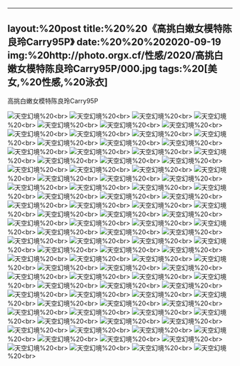 ﻿---
layout:%20post
title:%20%20《高挑白嫩女模特陈良玲Carry95P》
date:%20%20%202020-09-19
img:%20http://photo.orgx.cf/性感/2020/高挑白嫩女模特陈良玲Carry95P/000.jpg
tags:%20[美女,%20性感,%20泳衣]
---

高挑白嫩女模特陈良玲Carry95P



![天空幻境](http://photo.orgx.cf/性感/2020/高挑白嫩女模特陈良玲Carry95P/001.jpg%20''天空幻境'')%20<br>
![天空幻境](http://photo.orgx.cf/性感/2020/高挑白嫩女模特陈良玲Carry95P/002.jpg%20''天空幻境'')%20<br>
![天空幻境](http://photo.orgx.cf/性感/2020/高挑白嫩女模特陈良玲Carry95P/003.jpg%20''天空幻境'')%20<br>
![天空幻境](http://photo.orgx.cf/性感/2020/高挑白嫩女模特陈良玲Carry95P/004.jpg%20''天空幻境'')%20<br>
![天空幻境](http://photo.orgx.cf/性感/2020/高挑白嫩女模特陈良玲Carry95P/005.jpg%20''天空幻境'')%20<br>
![天空幻境](http://photo.orgx.cf/性感/2020/高挑白嫩女模特陈良玲Carry95P/006.jpg%20''天空幻境'')%20<br>
![天空幻境](http://photo.orgx.cf/性感/2020/高挑白嫩女模特陈良玲Carry95P/007.jpg%20''天空幻境'')%20<br>
![天空幻境](http://photo.orgx.cf/性感/2020/高挑白嫩女模特陈良玲Carry95P/008.jpg%20''天空幻境'')%20<br>
![天空幻境](http://photo.orgx.cf/性感/2020/高挑白嫩女模特陈良玲Carry95P/009.jpg%20''天空幻境'')%20<br>
![天空幻境](http://photo.orgx.cf/性感/2020/高挑白嫩女模特陈良玲Carry95P/010.jpg%20''天空幻境'')%20<br>
![天空幻境](http://photo.orgx.cf/性感/2020/高挑白嫩女模特陈良玲Carry95P/011.jpg%20''天空幻境'')%20<br>
![天空幻境](http://photo.orgx.cf/性感/2020/高挑白嫩女模特陈良玲Carry95P/012.jpg%20''天空幻境'')%20<br>
![天空幻境](http://photo.orgx.cf/性感/2020/高挑白嫩女模特陈良玲Carry95P/013.jpg%20''天空幻境'')%20<br>
![天空幻境](http://photo.orgx.cf/性感/2020/高挑白嫩女模特陈良玲Carry95P/014.jpg%20''天空幻境'')%20<br>
![天空幻境](http://photo.orgx.cf/性感/2020/高挑白嫩女模特陈良玲Carry95P/015.jpg%20''天空幻境'')%20<br>
![天空幻境](http://photo.orgx.cf/性感/2020/高挑白嫩女模特陈良玲Carry95P/016.jpg%20''天空幻境'')%20<br>
![天空幻境](http://photo.orgx.cf/性感/2020/高挑白嫩女模特陈良玲Carry95P/017.jpg%20''天空幻境'')%20<br>
![天空幻境](http://photo.orgx.cf/性感/2020/高挑白嫩女模特陈良玲Carry95P/018.jpg%20''天空幻境'')%20<br>
![天空幻境](http://photo.orgx.cf/性感/2020/高挑白嫩女模特陈良玲Carry95P/019.jpg%20''天空幻境'')%20<br>
![天空幻境](http://photo.orgx.cf/性感/2020/高挑白嫩女模特陈良玲Carry95P/020.jpg%20''天空幻境'')%20<br>
![天空幻境](http://photo.orgx.cf/性感/2020/高挑白嫩女模特陈良玲Carry95P/021.jpg%20''天空幻境'')%20<br>
![天空幻境](http://photo.orgx.cf/性感/2020/高挑白嫩女模特陈良玲Carry95P/022.jpg%20''天空幻境'')%20<br>
![天空幻境](http://photo.orgx.cf/性感/2020/高挑白嫩女模特陈良玲Carry95P/023.jpg%20''天空幻境'')%20<br>
![天空幻境](http://photo.orgx.cf/性感/2020/高挑白嫩女模特陈良玲Carry95P/024.jpg%20''天空幻境'')%20<br>
![天空幻境](http://photo.orgx.cf/性感/2020/高挑白嫩女模特陈良玲Carry95P/025.jpg%20''天空幻境'')%20<br>
![天空幻境](http://photo.orgx.cf/性感/2020/高挑白嫩女模特陈良玲Carry95P/026.jpg%20''天空幻境'')%20<br>
![天空幻境](http://photo.orgx.cf/性感/2020/高挑白嫩女模特陈良玲Carry95P/027.jpg%20''天空幻境'')%20<br>
![天空幻境](http://photo.orgx.cf/性感/2020/高挑白嫩女模特陈良玲Carry95P/028.jpg%20''天空幻境'')%20<br>
![天空幻境](http://photo.orgx.cf/性感/2020/高挑白嫩女模特陈良玲Carry95P/029.jpg%20''天空幻境'')%20<br>
![天空幻境](http://photo.orgx.cf/性感/2020/高挑白嫩女模特陈良玲Carry95P/030.jpg%20''天空幻境'')%20<br>
![天空幻境](http://photo.orgx.cf/性感/2020/高挑白嫩女模特陈良玲Carry95P/031.jpg%20''天空幻境'')%20<br>
![天空幻境](http://photo.orgx.cf/性感/2020/高挑白嫩女模特陈良玲Carry95P/032.jpg%20''天空幻境'')%20<br>
![天空幻境](http://photo.orgx.cf/性感/2020/高挑白嫩女模特陈良玲Carry95P/033.jpg%20''天空幻境'')%20<br>
![天空幻境](http://photo.orgx.cf/性感/2020/高挑白嫩女模特陈良玲Carry95P/034.jpg%20''天空幻境'')%20<br>
![天空幻境](http://photo.orgx.cf/性感/2020/高挑白嫩女模特陈良玲Carry95P/035.jpg%20''天空幻境'')%20<br>
![天空幻境](http://photo.orgx.cf/性感/2020/高挑白嫩女模特陈良玲Carry95P/036.jpg%20''天空幻境'')%20<br>
![天空幻境](http://photo.orgx.cf/性感/2020/高挑白嫩女模特陈良玲Carry95P/037.jpg%20''天空幻境'')%20<br>
![天空幻境](http://photo.orgx.cf/性感/2020/高挑白嫩女模特陈良玲Carry95P/038.jpg%20''天空幻境'')%20<br>
![天空幻境](http://photo.orgx.cf/性感/2020/高挑白嫩女模特陈良玲Carry95P/039.jpg%20''天空幻境'')%20<br>
![天空幻境](http://photo.orgx.cf/性感/2020/高挑白嫩女模特陈良玲Carry95P/040.jpg%20''天空幻境'')%20<br>
![天空幻境](http://photo.orgx.cf/性感/2020/高挑白嫩女模特陈良玲Carry95P/041.jpg%20''天空幻境'')%20<br>
![天空幻境](http://photo.orgx.cf/性感/2020/高挑白嫩女模特陈良玲Carry95P/042.jpg%20''天空幻境'')%20<br>
![天空幻境](http://photo.orgx.cf/性感/2020/高挑白嫩女模特陈良玲Carry95P/043.jpg%20''天空幻境'')%20<br>
![天空幻境](http://photo.orgx.cf/性感/2020/高挑白嫩女模特陈良玲Carry95P/044.jpg%20''天空幻境'')%20<br>
![天空幻境](http://photo.orgx.cf/性感/2020/高挑白嫩女模特陈良玲Carry95P/045.jpg%20''天空幻境'')%20<br>
![天空幻境](http://photo.orgx.cf/性感/2020/高挑白嫩女模特陈良玲Carry95P/046.jpg%20''天空幻境'')%20<br>
![天空幻境](http://photo.orgx.cf/性感/2020/高挑白嫩女模特陈良玲Carry95P/047.jpg%20''天空幻境'')%20<br>
![天空幻境](http://photo.orgx.cf/性感/2020/高挑白嫩女模特陈良玲Carry95P/048.jpg%20''天空幻境'')%20<br>
![天空幻境](http://photo.orgx.cf/性感/2020/高挑白嫩女模特陈良玲Carry95P/049.jpg%20''天空幻境'')%20<br>
![天空幻境](http://photo.orgx.cf/性感/2020/高挑白嫩女模特陈良玲Carry95P/050.jpg%20''天空幻境'')%20<br>
![天空幻境](http://photo.orgx.cf/性感/2020/高挑白嫩女模特陈良玲Carry95P/051.jpg%20''天空幻境'')%20<br>
![天空幻境](http://photo.orgx.cf/性感/2020/高挑白嫩女模特陈良玲Carry95P/052.jpg%20''天空幻境'')%20<br>
![天空幻境](http://photo.orgx.cf/性感/2020/高挑白嫩女模特陈良玲Carry95P/053.jpg%20''天空幻境'')%20<br>
![天空幻境](http://photo.orgx.cf/性感/2020/高挑白嫩女模特陈良玲Carry95P/054.jpg%20''天空幻境'')%20<br>
![天空幻境](http://photo.orgx.cf/性感/2020/高挑白嫩女模特陈良玲Carry95P/055.jpg%20''天空幻境'')%20<br>
![天空幻境](http://photo.orgx.cf/性感/2020/高挑白嫩女模特陈良玲Carry95P/056.jpg%20''天空幻境'')%20<br>
![天空幻境](http://photo.orgx.cf/性感/2020/高挑白嫩女模特陈良玲Carry95P/057.jpg%20''天空幻境'')%20<br>
![天空幻境](http://photo.orgx.cf/性感/2020/高挑白嫩女模特陈良玲Carry95P/058.jpg%20''天空幻境'')%20<br>
![天空幻境](http://photo.orgx.cf/性感/2020/高挑白嫩女模特陈良玲Carry95P/059.jpg%20''天空幻境'')%20<br>
![天空幻境](http://photo.orgx.cf/性感/2020/高挑白嫩女模特陈良玲Carry95P/060.jpg%20''天空幻境'')%20<br>
![天空幻境](http://photo.orgx.cf/性感/2020/高挑白嫩女模特陈良玲Carry95P/061.jpg%20''天空幻境'')%20<br>
![天空幻境](http://photo.orgx.cf/性感/2020/高挑白嫩女模特陈良玲Carry95P/062.jpg%20''天空幻境'')%20<br>
![天空幻境](http://photo.orgx.cf/性感/2020/高挑白嫩女模特陈良玲Carry95P/063.jpg%20''天空幻境'')%20<br>
![天空幻境](http://photo.orgx.cf/性感/2020/高挑白嫩女模特陈良玲Carry95P/064.jpg%20''天空幻境'')%20<br>
![天空幻境](http://photo.orgx.cf/性感/2020/高挑白嫩女模特陈良玲Carry95P/065.jpg%20''天空幻境'')%20<br>
![天空幻境](http://photo.orgx.cf/性感/2020/高挑白嫩女模特陈良玲Carry95P/066.jpg%20''天空幻境'')%20<br>
![天空幻境](http://photo.orgx.cf/性感/2020/高挑白嫩女模特陈良玲Carry95P/067.jpg%20''天空幻境'')%20<br>
![天空幻境](http://photo.orgx.cf/性感/2020/高挑白嫩女模特陈良玲Carry95P/068.jpg%20''天空幻境'')%20<br>
![天空幻境](http://photo.orgx.cf/性感/2020/高挑白嫩女模特陈良玲Carry95P/069.jpg%20''天空幻境'')%20<br>
![天空幻境](http://photo.orgx.cf/性感/2020/高挑白嫩女模特陈良玲Carry95P/070.jpg%20''天空幻境'')%20<br>
![天空幻境](http://photo.orgx.cf/性感/2020/高挑白嫩女模特陈良玲Carry95P/071.jpg%20''天空幻境'')%20<br>
![天空幻境](http://photo.orgx.cf/性感/2020/高挑白嫩女模特陈良玲Carry95P/072.jpg%20''天空幻境'')%20<br>
![天空幻境](http://photo.orgx.cf/性感/2020/高挑白嫩女模特陈良玲Carry95P/073.jpg%20''天空幻境'')%20<br>
![天空幻境](http://photo.orgx.cf/性感/2020/高挑白嫩女模特陈良玲Carry95P/074.jpg%20''天空幻境'')%20<br>
![天空幻境](http://photo.orgx.cf/性感/2020/高挑白嫩女模特陈良玲Carry95P/075.jpg%20''天空幻境'')%20<br>
![天空幻境](http://photo.orgx.cf/性感/2020/高挑白嫩女模特陈良玲Carry95P/076.jpg%20''天空幻境'')%20<br>
![天空幻境](http://photo.orgx.cf/性感/2020/高挑白嫩女模特陈良玲Carry95P/077.jpg%20''天空幻境'')%20<br>
![天空幻境](http://photo.orgx.cf/性感/2020/高挑白嫩女模特陈良玲Carry95P/078.jpg%20''天空幻境'')%20<br>
![天空幻境](http://photo.orgx.cf/性感/2020/高挑白嫩女模特陈良玲Carry95P/079.jpg%20''天空幻境'')%20<br>
![天空幻境](http://photo.orgx.cf/性感/2020/高挑白嫩女模特陈良玲Carry95P/080.jpg%20''天空幻境'')%20<br>
![天空幻境](http://photo.orgx.cf/性感/2020/高挑白嫩女模特陈良玲Carry95P/081.jpg%20''天空幻境'')%20<br>
![天空幻境](http://photo.orgx.cf/性感/2020/高挑白嫩女模特陈良玲Carry95P/082.jpg%20''天空幻境'')%20<br>
![天空幻境](http://photo.orgx.cf/性感/2020/高挑白嫩女模特陈良玲Carry95P/083.jpg%20''天空幻境'')%20<br>
![天空幻境](http://photo.orgx.cf/性感/2020/高挑白嫩女模特陈良玲Carry95P/084.jpg%20''天空幻境'')%20<br>
![天空幻境](http://photo.orgx.cf/性感/2020/高挑白嫩女模特陈良玲Carry95P/085.jpg%20''天空幻境'')%20<br>
![天空幻境](http://photo.orgx.cf/性感/2020/高挑白嫩女模特陈良玲Carry95P/086.jpg%20''天空幻境'')%20<br>
![天空幻境](http://photo.orgx.cf/性感/2020/高挑白嫩女模特陈良玲Carry95P/087.jpg%20''天空幻境'')%20<br>
![天空幻境](http://photo.orgx.cf/性感/2020/高挑白嫩女模特陈良玲Carry95P/088.jpg%20''天空幻境'')%20<br>
![天空幻境](http://photo.orgx.cf/性感/2020/高挑白嫩女模特陈良玲Carry95P/089.jpg%20''天空幻境'')%20<br>
![天空幻境](http://photo.orgx.cf/性感/2020/高挑白嫩女模特陈良玲Carry95P/090.jpg%20''天空幻境'')%20<br>
![天空幻境](http://photo.orgx.cf/性感/2020/高挑白嫩女模特陈良玲Carry95P/091.jpg%20''天空幻境'')%20<br>
![天空幻境](http://photo.orgx.cf/性感/2020/高挑白嫩女模特陈良玲Carry95P/092.jpg%20''天空幻境'')%20<br>
![天空幻境](http://photo.orgx.cf/性感/2020/高挑白嫩女模特陈良玲Carry95P/093.jpg%20''天空幻境'')%20<br>
![天空幻境](http://photo.orgx.cf/性感/2020/高挑白嫩女模特陈良玲Carry95P/094.jpg%20''天空幻境'')%20<br>
![天空幻境](http://photo.orgx.cf/性感/2020/高挑白嫩女模特陈良玲Carry95P/095.jpg%20''天空幻境'')%20<br>